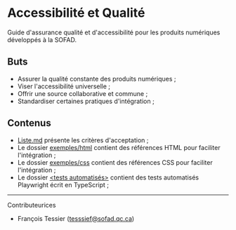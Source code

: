 # Accessibilité et Qualité
Guide d'assurance qualité et d'accessibilité pour les produits numériques développés à la SOFAD.

## Buts
- Assurer la qualité constante des produits numériques ;
- Viser l'accessibilité universelle ;
- Offrir une source collaborative et commune ;
- Standardiser certaines pratiques d'intégration ;

## Contenus
- [Liste.md](./Liste.md) présente les critères d'acceptation ;
- Le dossier [exemples/html](./exemples/html) contient des références HTML pour faciliter l'intégration ; 
- Le dossier [exemples/css](./exemples/css) contient des références CSS pour faciliter l'intégration ; 
- Le dossier [<tests automatisés>](<./tests automatisés>) contient des tests automatisés Playwright écrit en TypeScript ;

---
Contributeurices
- François Tessier (tesssief@sofad.qc.ca)
